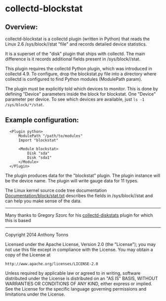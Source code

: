 collectd-blockstat
==================

Overview:
---------

collectd-blockstat is a collectd plugin (written in Python) that reads the
Linux 2.6 /sys/block/<device>/stat "file" and records detailed device
statistics.

It is a superset of the "disk" plugin that ships with collectd. The main
difference is it records additional fields present in /sys/block/<device>/stat.

This plugin requires the collectd Python plugin, which was introduced in
collectd 4.9. To configure, drop the blockstat.py file into a directory
where collectd is configured to find Python modules (ModulePath param).

The plugin must be explicitly told which devices to monitor. This is done
by defining "Device" parameters inside the <Module> block for blockstat.
One "Device" parameter per device. To see which devices are available, just
`ls -1 /sys/block/*/stat`.

Example configuration:
----------------------

```
  <Plugin python>
      ModulePath "/path/to/modules"
      Import "blockstat"

      <Module blockstat>
          Disk "sda"
          Disk "sda1"
      </Module>
  </Plugin>
```

The plugin produces data for the "blockstat" plugin. The plugin instance
will be the device name. The plugin will write gauge data for 11 types.

The Linux kernel source code tree documentation 
[Documentation/block/stat.txt](https://www.kernel.org/doc/Documentation/block/stat.txt)
describes the fields in /sys/block/<device>/stat and can help you make sense
of the data.

---

Many thanks to Gregory Szorc for his
[collectd-diskstats](https://github.com/indygreg/collectd-diskstats)
plugin for which this is based

---

Copyright 2014 Anthony Tonns

Licensed under the Apache License, Version 2.0 (the "License");
you may not use this file except in compliance with the License.
You may obtain a copy of the License at

    http://www.apache.org/licenses/LICENSE-2.0

Unless required by applicable law or agreed to in writing, software
distributed under the License is distributed on an "AS IS" BASIS,
WITHOUT WARRANTIES OR CONDITIONS OF ANY KIND, either express or implied.
See the License for the specific language governing permissions and
limitations under the License.
